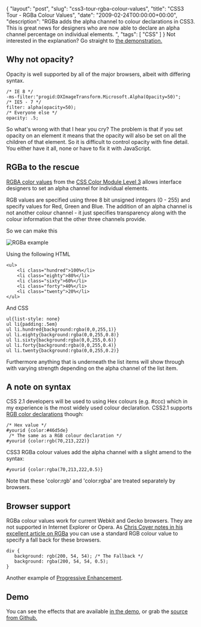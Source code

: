 {
  "layout": "post",
  "slug": "css3-tour-rgba-colour-values",
  "title": "CSS3 Tour - RGBa Colour Values",
  "date": "2009-02-24T00:00:00+00:00",
  "description": "RGBa adds the alpha channel to colour declarations in CSS3. This is great news for designers who are now able to declare an alpha channel percentage on individual elements. ",
  "tags": [
    "CSS"
  ]
}
Not interested in the explanation? Go straight to [the demonstration.][1]

## Why not opacity?

Opacity is well supported by all of the major browsers, albeit with differing syntax.  

    /* IE 8 */
    -ms-filter:"progid:DXImageTransform.Microsoft.Alpha(Opacity=50)"; 
    /* IE5 - 7 */
    filter: alpha(opacity=50); 
    /* Everyone else */
    opacity: .5;

So what's wrong with that I hear you cry? The problem is that if you set opacity on an element it means that the opacity will also be set on all the children of that element. So it is difficult to control opacity with fine detail. You either have it all, none or have to fix it with JavaScript.

## RGBa to the rescue

[RGBA color values][2] from the [CSS Color Module Level 3][3] allows interface designers to set an alpha channel for individual elements. 

RGB values are specified using three 8 bit unsigned integers (0 - 255) and specify values for Red, Green and Blue. The addition of an alpha channel is not another colour channel - it just specifies transparency along with the colour information that the other three channels provide. 

So we can make this

![RGBa example][4] 

Using the following HTML 

    <ul>
        <li class="hundred">100%</li>
        <li class="eighty">80%</li>
        <li class="sixty">60%</li>
        <li class="forty">40%</li>
        <li class="twenty">20%</li>
    </ul>

And CSS 

    ul{list-style: none}
    ul li{padding:.5em}
    ul li.hundred{background:rgba(0,0,255,1)}
    ul li.eighty{background:rgba(0,0,255,0.8)}
    ul li.sixty{background:rgba(0,0,255,0.6)}
    ul li.forty{background:rgba(0,0,255,0.4)}
    ul li.twenty{background:rgba(0,0,255,0.2)}

Furthermore anything that is underneath the list items will show through with varying strength depending on the alpha channel of the list item. 

## A note on syntax

CSS 2.1 developers will be used to using Hex colours (e.g. #ccc) which in my experience is the most widely used colour declaration. CSS2.1 supports [RGB color declarations][5] though:  

    /* Hex value */
    #yourid {color:#46d5de}
     /* The same as a RGB colour declaration */
    #yourid {color:rgb(70,213,222)}

CSS3 RGBa colour values add the alpha channel with a slight amend to the syntax: 

    #yourid {color:rgba(70,213,222,0.5)} 

Note that these 'color:rgb' and 'color:rgba' are treated separately by browsers.

## Browser support

RGBa colour values work for current Webkit and Gecko browsers. They are not supported in Internet Explorer or Opera. As [Chris Coyer notes in his excellent article on RGBa][6] you can use a standard RGB colour value to specify a fall back for these browsers.  

    div {
       background: rgb(200, 54, 54); /* The Fallback */
       background: rgba(200, 54, 54, 0.5);
    }

Another example of [Progressive Enhancement][7].

## Demo

You can see the effects that are available [in the demo][1], or grab the [source from Github.][8]

 [1]: http://shapeshed.com/examples/css3-rgba/
 [2]: http://www.w3.org/TR/css3-color/#rgba-color
 [3]: http://www.w3.org/TR/css3-color/
 [4]: http://shapeshed.com/images/articles/rgba.png
 [5]: http://www.w3.org/TR/CSS21/syndata.html#color-units
 [6]: http://css-tricks.com/rgba-browser-support/
 [7]: http://en.wikipedia.org/wiki/Progressive_enhancement
 [8]: http://github.com/shapeshed/css3-rgba/tree/master
